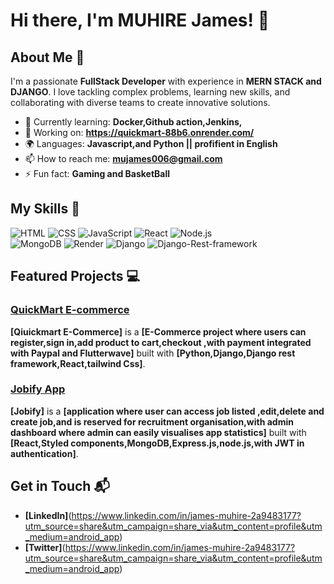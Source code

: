 # Hi there, I'm MUHIRE James! 👋

## About Me 🚀

I'm a passionate **FullStack Developer** with experience in **MERN STACK and DJANGO**. I love tackling complex problems, learning new skills, and collaborating with diverse teams to create innovative solutions.

- 🌱 Currently learning: **Docker,Github action,Jenkins,**
- 🔭 Working on: **https://quickmart-88b6.onrender.com/**
- 🌍 Languages: **Javascript,and Python || profifient in English**
- 📫 How to reach me: **mujames006@gmail.com**
- ⚡ Fun fact: **Gaming and BasketBall**

## My Skills 🧠

![HTML](https://img.shields.io/badge/-HTML-E34F26?style=flat-square&logo=html5&logoColor=white)
![CSS](https://img.shields.io/badge/-CSS-1572B6?style=flat-square&logo=css3&logoColor=white)
![JavaScript](https://img.shields.io/badge/-JavaScript-F7DF1E?style=flat-square&logo=javascript&logoColor=black)
![React](https://img.shields.io/badge/-React-61DAFB?style=flat-square&logo=react&logoColor=black)
![Node.js](https://img.shields.io/badge/-Node.js-339933?style=flat-square&logo=node.js&logoColor=white)  
![MongoDB](https://img.shields.io/badge/MongoDB-4EA94B?style=for-the-badge&logo=mongodb&logoColor=white)
![Render](https://img.shields.io/badge/Render-46E3B7?style=for-the-badge&logo=render&logoColor=white)
![Django](https://img.shields.io/badge/Django-092E20?style=for-the-badge&logo=django&logoColor=green)
![Django-Rest-framework](https://img.shields.io/badge/django%20rest-ff1709?style=for-the-badge&logo=django&logoColor=white)


## Featured Projects 💻

### [QuickMart E-commerce](https://quickmart-88b6.onrender.com/)

**[Qiuickmart E-Commerce]** is a **[E-Commerce project where users can register,sign in,add product to cart,checkout ,with payment integrated with Paypal and Flutterwave]** built with **[Python,Django,Django rest framework,React,tailwind Css]**.

### [Jobify App]([project_2_link](https://jobify-qyde.onrender.com/))

**[Jobify]** is a **[application where user can access job listed ,edit,delete and create job,and is reserved for recruitment organisation,with admin dashboard where admin can easily visualises app statistics]** built with **[React,Styled components,MongoDB,Express.js,node.js,with JWT in authentication]**.

## Get in Touch 📬

- **[LinkedIn]**(https://www.linkedin.com/in/james-muhire-2a9483177?utm_source=share&utm_campaign=share_via&utm_content=profile&utm_medium=android_app)
- **[Twitter]**(https://www.linkedin.com/in/james-muhire-2a9483177?utm_source=share&utm_campaign=share_via&utm_content=profile&utm_medium=android_app)



